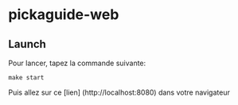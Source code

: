 # pickaguide-web

## Launch

Pour lancer, tapez la commande suivante:

`make start`

Puis allez sur ce [lien] (http://localhost:8080) dans votre navigateur
